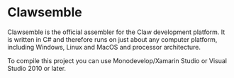 # Clawsemble
Clawsemble is the official assembler for the Claw development platform. It is written in C# and therefore runs on just about any computer platform, including Windows, Linux and MacOS and processor architecture.

To compile this project you can use Monodevelop/Xamarin Studio or Visual Studio 2010 or later.
